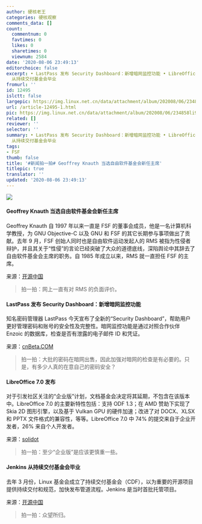 ```yaml
---
author: 硬核老王
categories: 硬核观察
comments_data: []
count:
  commentnum: 0
  favtimes: 0
  likes: 0
  sharetimes: 0
  viewnum: 2584
date: '2020-08-06 23:49:13'
editorchoice: false
excerpt: • LastPass 发布 Security Dashboard：新增暗网监控功能 • LibreOffice 7.0 发布 • Jenkins
  从持续交付基金会毕业
fromurl: ''
id: 12495
islctt: false
largepic: https://img.linux.net.cn/data/attachment/album/202008/06/234858li962zkt6gudtis9.jpg
url: /article-12495-1.html
pic: https://img.linux.net.cn/data/attachment/album/202008/06/234858li962zkt6gudtis9.jpg.thumb.jpg
related: []
reviewer: ''
selector: ''
summary: • LastPass 发布 Security Dashboard：新增暗网监控功能 • LibreOffice 7.0 发布 • Jenkins
  从持续交付基金会毕业
tags:
- FSF
thumb: false
title: '#新闻拍一拍# Geoffrey Knauth 当选自由软件基金会新任主席'
titlepic: true
translator: ''
updated: '2020-08-06 23:49:13'
---
```


![](/data/attachment/album/202008/06/234858li962zkt6gudtis9.jpg)


#### Geoffrey Knauth 当选自由软件基金会新任主席


Geoffrey Knauth 自 1997 年以来一直是 FSF 的董事会成员，他是一名计算机科学教授，为 GNU Objective-C 以及 GNU 和 FSF 的其它长期参与事项做出了贡献。去年 9 月，FSF 创始人同时也是自由软件运动发起人的 RMS 被指为性侵者辩护，并且其关于“性侵”的言论已经突破了大众的道德底线，深陷舆论中其辞去了自由软件基金会主席的职务。自 1985 年成立以来，RMS 就一直担任 FSF 的主席。


来源：[开源中国](https://www.oschina.net/news/117725/fsf-president-geoffrey-knauth)



> 
> 拍一拍：网上一直有对 RMS 的负面评价。
> 
> 
> 


#### LastPass 发布 Security Dashboard：新增暗网监控功能


知名密码管理器 LastPass 今天宣布了全新的“Security Dashboard”，帮助用户更好管理密码和账号的安全性及完整性。暗网监控功能是通过对照合作伙伴 Enzoic 的数据库，检查是否有泄露的电子邮件 ID 和凭证。


来源：[cnBeta.COM](https://www.cnbeta.com/articles/tech/1012309.htm)



> 
> 拍一拍：大批的密码在暗网出售，因此加强对暗网的检查是有必要的。只是，有多少人真的在意自己的密码安全？
> 
> 
> 


#### LibreOffice 7.0 发布


对于引发社区关注的“企业版”计划，文档基金会决定将其延期，不包含在该版本中。LibreOffice 7.0 的主要新特性包括：支持 ODF 1.3；在 AMD 赞助下实现了 Skia 2D 图形引擎，以及基于 Vulkan GPU 的硬件加速；改进了对 DOCX、XLSX 和 PPTX 文件格式的兼容性，等等。LibreOffice 7.0 中 74% 的提交来自于企业开发者，26% 来自个人开发者。


来源：[solidot](https://www.solidot.org/story?sid=65161)



> 
> 拍一拍：至少“企业版”是应该更慎重一些。
> 
> 
> 


#### Jenkins 从持续交付基金会毕业


去年 3 月份，Linux 基金会成立了持续交付基金会（CDF），以为重要的开源项目提供持续交付和规范，加快发布管道流程。Jenkins 是当时首批托管项目。


来源：[开源中国](https://www.oschina.net/news/117723/cd-foundation-announces-jenkins-graduation)



> 
> 拍一拍：众望所归。
> 
> 
>